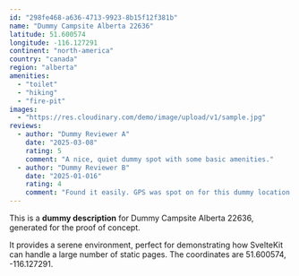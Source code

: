 ```yaml
---
id: "298fe468-a636-4713-9923-8b15f12f381b"
name: "Dummy Campsite Alberta 22636"
latitude: 51.600574
longitude: -116.127291
continent: "north-america"
country: "canada"
region: "alberta"
amenities:
  - "toilet"
  - "hiking"
  - "fire-pit"
images:
  - "https://res.cloudinary.com/demo/image/upload/v1/sample.jpg"
reviews:
  - author: "Dummy Reviewer A"
    date: "2025-03-08"
    rating: 5
    comment: "A nice, quiet dummy spot with some basic amenities."
  - author: "Dummy Reviewer B"
    date: "2025-01-016"
    rating: 4
    comment: "Found it easily. GPS was spot on for this dummy location."
---
```


This is a **dummy description** for Dummy Campsite Alberta 22636, generated for the proof of concept.

It provides a serene environment, perfect for demonstrating how SvelteKit can handle a large number of static pages. The coordinates are 51.600574, -116.127291.
